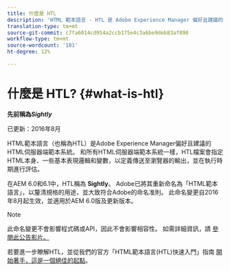 ```yaml
---
title: 什麼是 HTL
description: 'HTML 範本語言 - HTL 是 Adobe Experience Manager 偏好且建議的 HTML 伺服器端範本系統。 '
translation-type: tm+mt
source-git-commit: c7fa6014cd954a2ccb175e4c3a6be9deb83af890
workflow-type: tm+mt
source-wordcount: '181'
ht-degree: 12%

---
```



# 什麼是 HTL? {#what-is-htl}

**先前稱為&#x200B;*Sightly***

已更新：2016年8月

HTML範本語言（也稱為HTL）是Adobe Experience Manager偏好且建議的HTML伺服器端範本系統。 和所有HTML伺服器端範本系統一樣，HTL檔案會指定HTML本身、一些基本表現邏輯和變數，以定義傳送至瀏覽器的輸出，並在執行時期進行評估。

在AEM 6.0和6.1中，HTL稱為 **Sightly**。 Adobe已將其重新命名為「HTML範本語言」，以釐清規格的用途，並大致符合Adobe的命名准則。 此命名變更自2016年8月起生效，並適用於AEM 6.0版及更新版本。

>[!NOTE]
>
>此命名變更不會影響程式碼或API，因此不會影響相容性。 如需詳細資訊，請 [參閱此公告影片。](https://helpx.adobe.com/experience-manager/how-to/announce-htl.html)

若要進一步瞭解HTL，並從我們的官方「HTML範本語言(HTL)快速入門」指南 [開始著手，這是一個絕佳的起點](overview.md)。
